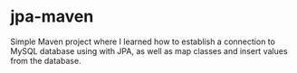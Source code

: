 # jpa-maven
Simple Maven project where I learned how to establish a connection to MySQL database using with JPA, as well as map classes and insert values from the database.
